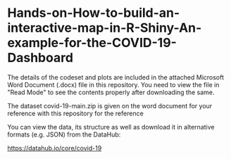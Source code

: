 # Hands-on-How-to-build-an-interactive-map-in-R-Shiny-An-example-for-the-COVID-19-Dashboard

The details of the codeset and plots are included in the attached Microsoft Word Document (.docx) file in this repository. 
You need to view the file in "Read Mode" to see the contents properly after downloading the same.

The dataset covid-19-main.zip is given on the word document for your reference with this repository for the reference

You can view the data, its structure as well as download it in alternative formats (e.g. JSON) from the DataHub:

https://datahub.io/core/covid-19
